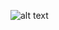 ![alt text](https://github.com/[username]/[reponame]/blob/[branch]/image.jpg?[raw=true](https://github.com/Camu292/WallBreaker-Game/blob/master/3f1ffa65-3df6-4962-9482-e45bd9966e79.gif)https://github.com/Camu292/WallBreaker-Game/blob/master/3f1ffa65-3df6-4962-9482-e45bd9966e79.gif)
